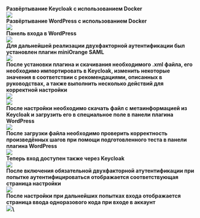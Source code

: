 <strong>Развёртывание Keycloak с использованием Docker</strong>\
<img src=https://github.com/m0xeS/TOIB/blob/main/lr1/pics/keycloak_compose.png>\
<strong>Развёртывание WordPress с использованием Docker</strong>\
<img src=https://github.com/m0xeS/TOIB/blob/main/lr1/pics/wp_compose.png>\
<strong>Панель входа в WordPress\
<img src=https://github.com/m0xeS/TOIB/blob/main/lr1/pics/wp_1st_login.png>\
<strong>Для дальнейшей реализации двухфакторной аутентификации был установлен плагин miniOrange SAML</strong>\
<img src=https://github.com/m0xeS/TOIB/blob/main/lr1/pics/wp_plugin.png>\
<strong>После установки плагина и скачивания необходимого .xml файла, его необходимо импортировать в Keycloak, изменить некоторые значения в соответствии с рекомендациями, описанных в руководствах, а также выполнить несколько действий для корректной настройки</strong>\
<img src=https://github.com/m0xeS/TOIB/blob/main/lr1/pics/wp_add.png>\
<img src=https://github.com/m0xeS/TOIB/blob/main/lr1/pics/wp_add2.png>\
<strong>После настройки необходимо скачать файл с метаинформацией из Keycloak и загрузить его в специальное поле в панели плагина WordPress</strong>\
<img src=https://github.com/m0xeS/TOIB/blob/main/lr1/pics/wp_add.png>\
<strong>После загрузки файла необходимо проверить корректность произведённых шагов при помощи подготовленного теста в панели плагина WordPress</strong>\
<img src=https://github.com/m0xeS/TOIB/blob/main/lr1/pics/wp_add.png>\
<strong>Теперь вход доступен также через Keycloak</strong>\
<img src=https://github.com/m0xeS/TOIB/blob/main/lr1/pics/wp_login2.png>\
<strong>После включения обязательной двухфакторной атутентификации при попытке аутентифицироваться отображается соответствующая страница настройки</strong>\
<img src=https://github.com/m0xeS/TOIB/blob/main/lr1/pics/1mob_auth.png>\
<strong>После настройки при дальнейших попытках входа отображается страница ввода одноразового кода при входе в аккаунт</strong>\
<img src=https://github.com/m0xeS/TOIB/blob/main/lr1/pics/otp.png>\
